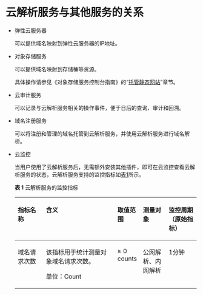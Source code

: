 # 云解析服务与其他服务的关系<a name="zh-cn_topic_0035467696"></a>

-   弹性云服务器

    可以提供域名映射到弹性云服务器的IP地址。

-   对象存储服务

    可以提供域名映射到存储桶等资源。

    具体操作请参见《对象存储服务控制台指南》的“[托管静态网站](https://support.huaweicloud.com/bestpractice-obs/obs_05_0620.html)”章节。

-   云审计服务

    可以记录与云解析服务相关的操作事件，便于日后的查询、审计和回溯。

-   域名注册服务

    可以将注册和管理的域名托管到云解析服务，并使用云解析服务进行域名解析。

-   云监控

    当用户使用了云解析服务后，无需额外安装其他插件，即可在云监控查看云解析服务的状态，云解析服务支持的监控指标如[表1](#table102675383222)所示。

    **表 1**  云解析服务的监控指标

    <a name="table102675383222"></a>
    <table><thead align="left"><tr id="zh-cn_topic_0142350731_row726893842214"><th class="cellrowborder" valign="top" width="16%" id="mcps1.2.6.1.1"><p id="zh-cn_topic_0142350731_p16270153816220"><a name="zh-cn_topic_0142350731_p16270153816220"></a><a name="zh-cn_topic_0142350731_p16270153816220"></a>指标名称</p>
    </th>
    <th class="cellrowborder" valign="top" width="40.86%" id="mcps1.2.6.1.2"><p id="zh-cn_topic_0142350731_p527115383221"><a name="zh-cn_topic_0142350731_p527115383221"></a><a name="zh-cn_topic_0142350731_p527115383221"></a>含义</p>
    </th>
    <th class="cellrowborder" valign="top" width="11.3%" id="mcps1.2.6.1.3"><p id="zh-cn_topic_0142350731_p202711238192210"><a name="zh-cn_topic_0142350731_p202711238192210"></a><a name="zh-cn_topic_0142350731_p202711238192210"></a>取值范围</p>
    </th>
    <th class="cellrowborder" valign="top" width="14.39%" id="mcps1.2.6.1.4"><p id="zh-cn_topic_0142350731_p52723385226"><a name="zh-cn_topic_0142350731_p52723385226"></a><a name="zh-cn_topic_0142350731_p52723385226"></a>测量对象</p>
    </th>
    <th class="cellrowborder" valign="top" width="17.45%" id="mcps1.2.6.1.5"><p id="zh-cn_topic_0142350731_p3974940181816"><a name="zh-cn_topic_0142350731_p3974940181816"></a><a name="zh-cn_topic_0142350731_p3974940181816"></a>监控周期（原始指标）</p>
    </th>
    </tr>
    </thead>
    <tbody><tr id="zh-cn_topic_0142350731_row472618584223"><td class="cellrowborder" valign="top" width="16%" headers="mcps1.2.6.1.1 "><p id="zh-cn_topic_0142350731_p1939103719410"><a name="zh-cn_topic_0142350731_p1939103719410"></a><a name="zh-cn_topic_0142350731_p1939103719410"></a>域名请求次数</p>
    </td>
    <td class="cellrowborder" valign="top" width="40.86%" headers="mcps1.2.6.1.2 "><p id="zh-cn_topic_0142350731_p1993973734113"><a name="zh-cn_topic_0142350731_p1993973734113"></a><a name="zh-cn_topic_0142350731_p1993973734113"></a>该指标用于统计测量对象域名请求次数。</p>
    <p id="zh-cn_topic_0142350731_p1584115094113"><a name="zh-cn_topic_0142350731_p1584115094113"></a><a name="zh-cn_topic_0142350731_p1584115094113"></a>单位：Count</p>
    </td>
    <td class="cellrowborder" valign="top" width="11.3%" headers="mcps1.2.6.1.3 "><p id="zh-cn_topic_0142350731_p1431964322314"><a name="zh-cn_topic_0142350731_p1431964322314"></a><a name="zh-cn_topic_0142350731_p1431964322314"></a>≥ 0 counts</p>
    </td>
    <td class="cellrowborder" valign="top" width="14.39%" headers="mcps1.2.6.1.4 "><p id="zh-cn_topic_0142350731_p1932044312237"><a name="zh-cn_topic_0142350731_p1932044312237"></a><a name="zh-cn_topic_0142350731_p1932044312237"></a>公网解析、内网解析</p>
    </td>
    <td class="cellrowborder" valign="top" width="17.45%" headers="mcps1.2.6.1.5 "><p id="zh-cn_topic_0142350731_p5164114823020"><a name="zh-cn_topic_0142350731_p5164114823020"></a><a name="zh-cn_topic_0142350731_p5164114823020"></a>1分钟</p>
    </td>
    </tr>
    </tbody>
    </table>


